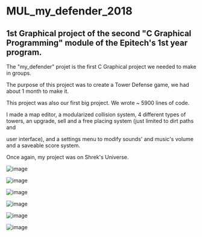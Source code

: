 # MUL_my_defender_2018

## 1st Graphical project of the second "C Graphical Programming" module of the Epitech's 1st year program.

The "my_defender" projet is the first C Graphical project we needed to make in groups.

The purpose of this project was to create a Tower Defense game, we had about 1 month to make it.

This project was also our first big project. We wrote ~ 5900 lines of code.

I made a map editor, a modularized collision system, 4 different types of towers, an upgrade, sell and a free placing system (just limited to dirt paths and

user interface), and a settings menu to modify sounds' and music's volume and a saveable score system.

Once again, my project was on Shrek's Universe.

![image](https://user-images.githubusercontent.com/48088392/54557930-9ee50800-49bc-11e9-8ea0-2dd07e5c9809.png)

![image](https://user-images.githubusercontent.com/48088392/54557958-b7552280-49bc-11e9-8caa-e07aaba953e8.png)

![image](https://user-images.githubusercontent.com/48088392/54557997-d489f100-49bc-11e9-90bb-302c869b2a22.png)

![image](https://user-images.githubusercontent.com/48088392/54558263-94773e00-49bd-11e9-8a4c-a247ab0c952b.png)

![image](https://user-images.githubusercontent.com/48088392/54558347-c7b9cd00-49bd-11e9-860f-4c6726fe6dff.png)

![image](https://user-images.githubusercontent.com/48088392/54558414-f33cb780-49bd-11e9-9c20-3dc45f624149.png)
